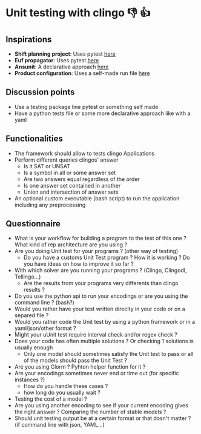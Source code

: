 # Unit testing with clingo  :-1: :+1:

## Inspirations

- **Shift planning project**: Uses pytest [here](https://github.com/PotasscoSolutions/shiftplanning-awfm/blob/main/tests/unit_test.py)
- **Euf propagator**: Uses pytest [here](https://github.com/krr-up/euf_theory/blob/master/tests/test.py)
- **Ansunit**: A declarative approach [here](https://github.com/rndmcnlly/ansunit)
- **Product configuration**: Uses a self-made run file [here](https://github.com/krr-up/product-configuration/blob/tobias/language/tests/run.py)



## Discussion points

- Use a testing package line pytest or something self made
- Have a python tests file or some more declarative approach like with a yaml
  
## Functionalities

- The framework should allow to tests clingo Applications
- Perform different queries clingos' answer
  - Is it SAT or UNSAT
  - Is a symbol in all or some answer set
  - Are two answers equal regardless of the order
  - Is one answer set contained in another
  - Union and intersection of answer sets
- An optional custom executable (bash script) to run the application including any preprocessing


## Questionnaire
- What is your workflow for building a program to the test of this one ? What kind of rep architecture are you using ? 
- Are you doing Unit test for your programs ? (other way of testing)
  - Do you have a customs Unit Test program ? How it is working ? Do you have ideas on how to improve it so far ?
- With which solver are you running your programs ? (Clingo, Clingodl, Tellingo...)
  - Are the results from your programs very differents than clingo results ?
- Do you use the python api to run your encodings or are you using the command line ? (bash?)
- Would you rather have your test written direclty in your code or on a separed file ?
- Would you rather code the Unit test by using a python framework or in a yaml/json/other format ?
- Might your uUnit test require interval check and/or regex check ?
- Does your code has often multiple solutions ? Or checking 1 solutions is usually enough
  - Only one model should sometimes satisfy the Unit test to pass or all of the models should pass the Unit Test ?
- Are you using Clorm ? Pyhton helper function for it ? 
- Are your encodings sometimes never end or time out (for specific instances ?) 
  - How do you handle these cases ?
  - how long do you usually wait ?
- Testing the cost of a model ?
- Are you using another encoding to see if your current encoding gives the right answer ? Comparing the number of stable models ?
- Should unit testing output be at a certain format or that dosn't matter ? (if command line with json, YAML...)

